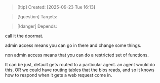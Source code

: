 
>[!tip] Created: [2025-09-23 Tue 16:13]

>[!question] Targets: 

>[!danger] Depends: 

call it the doormat.

admin access means you can go in there and change some things.

non admin access means that you can do a restricted set of functions.

It can be just, default gets routed to a particular agent.
an agent would do this, OR we could have routing tables that the bios reads, and so it knows how to respond when it gets a web request come in.